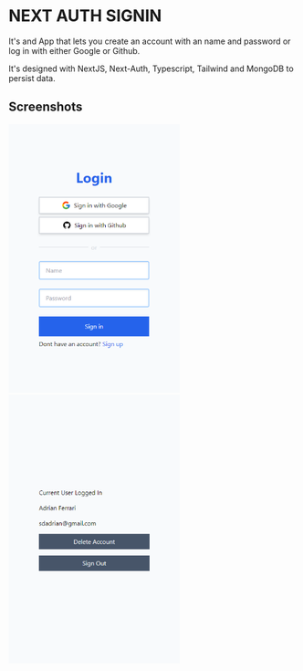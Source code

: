 # NEXT AUTH SIGNIN

It's and App that lets you create an account with an name and password or log in with either Google or Github.

It's designed with NextJS, Next-Auth, Typescript, Tailwind and MongoDB to persist data.

## Screenshots

<img src="screenshots/screenshot_1.png" alt="log in" style="display:inline-block; max-width:300px"/>
<img src="screenshots/screenshot_2.png" alt="user page" style="display:inline-block; max-width:300px"/>
